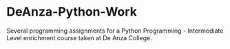 # DeAnza-Python-Work

Several programming assignments for a Python Programming - Intermediate Level enrichment course taken at De Anza College. 
